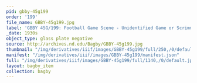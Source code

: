 ```yaml
---
pid: gbby-45g199
order: '199'
file_name: GBBY-45g199.jpg
label: 'GBBY 45G/199: Football Game Scene - Unidentified Game or Scrimmage - c1930s'
_date: 1930s
object_type: glass plate negative
source: http://archives.nd.edu/Bagby/GBBY-45g199.jpg
thumbnail: "/img/derivatives/iiif/images/GBBY-45g199/full/250,/0/default.jpg"
manifest: "/img/derivatives/iiif/images/GBBY-45g199/manifest.json"
full: "/img/derivatives/iiif/images/GBBY-45g199/full/1140,/0/default.jpg"
layout: bagby_item
collection: bagby
---
```

